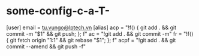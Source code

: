 # some-config-c-a-T-

[user]
	email = tu.vungo@lptech.vn
[alias]
	acp = "!f() { git add . && git commit -m \"$1\" && git push; }; f"
	ac = "!git add . && git commit -m"
	fr = "!f() { git fetch origin \"$1:$1\" && git rebase \"$1\"; }; f"
	acpf = "!git add . && git commit --amend && git push -f"
